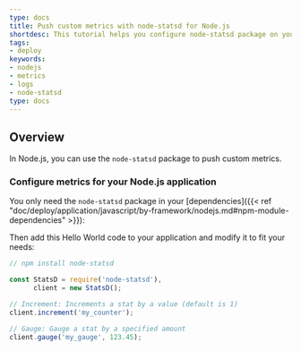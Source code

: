 ```yaml
---
type: docs
title: Push custom metrics with node-statsd for Node.js
shortdesc: This tutorial helps you configure node-statsd package on your Node.js application to push custom metrics
tags:
- deploy
keywords:
- nodejs
- metrics
- logs
- node-statsd
type: docs
---
```


## Overview

In Node.js, you can use the `node-statsd` package to push custom metrics.

### Configure metrics for your Node.js application

You only need the `node-statsd` package in your [dependencies]({{< ref "doc/deploy/application/javascript/by-framework/nodejs.md#npm-module-dependencies" >}}):

Then add this Hello World code to your application and modify it to fit your needs:

```javascript
// npm install node-statsd

const StatsD = require('node-statsd'),
      client = new StatsD();

// Increment: Increments a stat by a value (default is 1)
client.increment('my_counter');

// Gauge: Gauge a stat by a specified amount
client.gauge('my_gauge', 123.45);
```